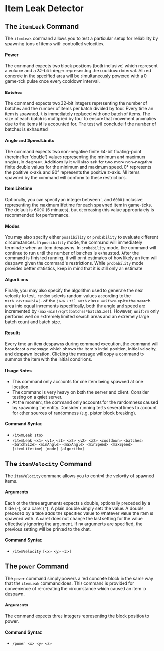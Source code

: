 # Item Leak Detector

## The `itemLeak` Command
The `itemLeak` command allows you to test a particular setup for reliability by spawning tons of items with controlled velocities.
#### Power
The command expects two block positions (both inclusive) which represent a volume and a 32-bit integer representing the cooldown interval. All red concrete in the specified area will be simultaneously powered with a 0 game-tick pulse once every cooldown interval.
#### Batches
The command expects two 32-bit integers representing the number of batches and the number of items per batch divided by four. Every time an item is spawned, it is immediately replaced with one batch of items. The size of each batch is multiplied by four to ensure that movement anomalies due to the items id is accounted for. The test will conclude if the number of batches is exhausted
#### Angle and Speed Limits
The command expects two non-negative finite 64-bit floating-point (hereinafter 'double') values representing the minimum and maximum angles, in degrees. Additionally it will also ask for two more non-negative finite double values for the minimum and maximum speed. 0° represents the positive x-axis and 90° represents the positive z-axis. All items spawned by the command will conform to these restrictions.
#### Item Lifetime
Optionally, you can specify an integer between `1` and `6000` (inclusive) representing the maximum lifetime for each spawned item in game-ticks. The default is 6000 (5 minutes), but decreasing this value appropriately is recommended for performance.
#### Modes
You may also specify either `possibility` or `probability` to evaluate different circumstances. In `possibility` mode, the command will immediately terminate when an item despawns. In `probability` mode, the command will continue to run until the number of batches is exhausted. After the command is finished running, it will print estimates of how likely an item will despawn given the command's restrictions. While `probability` mode provides better statistics, keep in mind that it is still only an estimate.
#### Algorithms
Finally, you may also specify the algorithm used to generate the next velocity to test. `random` selects random values according to the `Math.nextDouble()` of the `java.util.Math` class. `uniform` splits the search area into equal increments (specifically, both the angle and speed are incremented by `(max-min)/sqrt(batches*batchSize)`). However, `uniform` only performs well on extremely limited search areas and an extremely large batch count and batch size.
#### Results
Every time an item despawns during command execution, the command will broadcast a message which shows the item's initial position, initial velocity, and despawn location. Clicking the message will copy a command to summon the item with the initial conditions.
#### Usage Notes
- This command only accounts for one item being spawned at one location.
- The command is very heavy on both the server and client. Consider testing on a quiet server.
- At the moment, the command only accounts for the randomness caused by spawning the entity. Consider running tests several times to account for other sources of randomness (e.g. piston block breaking).
#### Command Syntax
- `/itemLeak stop`
- `/itemLeak <x1> <y1> <z1> <x2> <y2> <z2> <cooldown> <batches> <batchSize> <minAngle> <maxAngle> <minSpeed> <maxSpeed> [itemLifetime] [mode] [algorithm]`

## The `itemVelocity` Command
The `itemVelocity` command allows you to control the velocity of spawned items.
#### Arguments
Each of the three arguments expects a double, optionally preceded by a tilde (`~`), or a caret (`^`). A plain double simply sets the value. A double preceded by a tilde adds the specified value to whatever value the item is spawned with. A caret does not change the last setting for the value, effectively ignoring the argument. If no arguments are specified, the previous setting will be printed to the chat.
#### Command Syntax
- `/itemVelocity [<x> <y> <z>]`

## The `power` Command
The `power` command simply powers a red concrete block in the same way that the `itemLeak` command does. This command is provided for convenience of re-creating the circumstance which caused an item to despawn.
#### Arguments
The command expects three integers representing the block position to power.
#### Command Syntax
- `/power <x> <y> <z>`